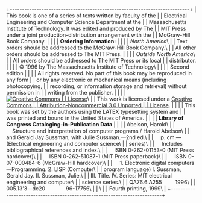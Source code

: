 <div align="left">

+--------------------------------------------------------------------------+
| This book is one of a series of texts written by faculty of the          |
| Electrical Engineering and Computer Science Department at the            |
| Massachusetts Institute of Technology. It was edited and produced by The |
| MIT Press under a joint production-distribution arrangement with the     |
| McGraw-Hill Book Company.                                                |
|                                                                          |
| **Ordering Information:**                                                |
|                                                                          |
| *North America*\                                                         |
|  Text orders should be addressed to the McGraw-Hill Book Company.\       |
|  All other orders should be addressed to The MIT Press.                  |
|                                                                          |
| *Outside North America*\                                                 |
|  All orders should be addressed to The MIT Press or its local            |
| distributor.                                                             |
|                                                                          |
| © 1996 by The Massachusetts Institute of Technology\                     |
|                                                                          |
| Second edition                                                           |
|                                                                          |
| All rights reserved. No part of this book may be reproduced in any form  |
| or by any electronic or mechanical means (including photocopying,        |
| recording, or information storage and retrieval) without permission in   |
| writing from the publisher.                                              |
|                                                                          |
| [![Creative Commons                                                      |
| License](cc-by-nc.png)](http://creativecommons.org/licenses/by-nc/3.0/)\ |
|  This work is licensed under a [Creative Commons                         |
| Attribution-Noncommercial 3.0 Unported                                   |
| License](http://creativecommons.org/licenses/by-nc/3.0/).                |
|                                                                          |
| This book was set by the authors using the LATEX typesetting system and  |
| was printed and bound in the United States of America.                   |
|                                                                          |
| **Library of Congress Cataloging-in-Publication Data**                   |
|                                                                          |
| Abelson, Harold\                                                         |
|      Structure and interpretation of computer programs / Harold Abelson\ |
|  and Gerald Jay Sussman, with Julie Sussman.—2nd ed.\                    |
|      p. cm.—(Electrical engineering and computer science\                |
|  series)\                                                                |
|      Includes bibliographical references and index.\                     |
|      ISBN 0-262-01153-0 (MIT Press hardcover)\                           |
|      ISBN 0-262-51087-1 (MIT Press paperback)\                           |
|      ISBN 0-07-000484-6 (McGraw-Hill hardcover)\                         |
|      1. Electronic digital computers—Programming. 2. LISP (Computer\     |
|  program language) I. Sussman, Gerald Jay. II. Sussman, Julie.\          |
|  III. Title. IV. Series: MIT electrical engineering and computer\        |
|  science series.\                                                        |
|  QA76.6.A255         1996\                                               |
|  005.13’3—dc20              96-17756\                                    |
| \                                                                        |
|  Fourth printing, 1999\                                                  |
+--------------------------------------------------------------------------+

</div>
